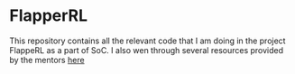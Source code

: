 # FlapperRL

This repository contains all the relevant code that I am doing in the project FlappeRL as a part of SoC. I also wen through several resources provided by the mentors [here](https://thundering-leech-b51.notion.site/SoC-FlappeRL-4a1957f999a44834a9dbd0fab282e3f1)

